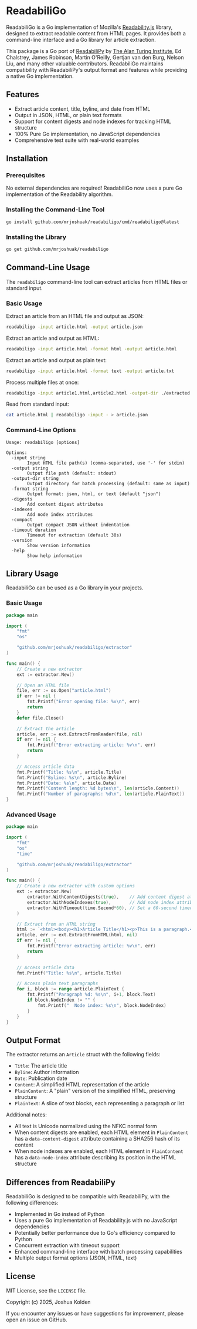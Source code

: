 # ReadabiliGo

ReadabiliGo is a Go implementation of Mozilla's [Readability.js](https://github.com/mozilla/readability) library, designed to extract readable content from HTML pages. It provides both a command-line interface and a Go library for article extraction.

This package is a Go port of [ReadabiliPy](https://github.com/alan-turing-institute/ReadabiliPy) by [The Alan Turing Institute](https://github.com/alan-turing-institute), Ed Chalstrey, James Robinson, Martin O'Reilly, Gertjan van den Burg, Nelson Liu, and many other valuable contributors. ReadabiliGo maintains compatibility with ReadabiliPy's output format and features while providing a native Go implementation.

## Features

- Extract article content, title, byline, and date from HTML
- Output in JSON, HTML, or plain text formats
- Support for content digests and node indexes for tracking HTML structure
- 100% Pure Go implementation, no JavaScript dependencies
- Comprehensive test suite with real-world examples

## Installation

### Prerequisites

No external dependencies are required! ReadabiliGo now uses a pure Go implementation of the Readability algorithm.

### Installing the Command-Line Tool

```bash
go install github.com/mrjoshuak/readabiligo/cmd/readabiligo@latest
```

### Installing the Library

```bash
go get github.com/mrjoshuak/readabiligo
```

## Command-Line Usage

The `readabiligo` command-line tool can extract articles from HTML files or standard input.

### Basic Usage

Extract an article from an HTML file and output as JSON:

```bash
readabiligo -input article.html -output article.json
```

Extract an article and output as HTML:

```bash
readabiligo -input article.html -format html -output article.html
```

Extract an article and output as plain text:

```bash
readabiligo -input article.html -format text -output article.txt
```

Process multiple files at once:

```bash
readabiligo -input article1.html,article2.html -output-dir ./extracted
```

Read from standard input:

```bash
cat article.html | readabiligo -input - > article.json
```

### Command-Line Options

```
Usage: readabiligo [options]

Options:
  -input string
        Input HTML file path(s) (comma-separated, use '-' for stdin)
  -output string
        Output file path (default: stdout)
  -output-dir string
        Output directory for batch processing (default: same as input)
  -format string
        Output format: json, html, or text (default "json")
  -digests
        Add content digest attributes
  -indexes
        Add node index attributes
  -compact
        Output compact JSON without indentation
  -timeout duration
        Timeout for extraction (default 30s)
  -version
        Show version information
  -help
        Show help information
```

## Library Usage

ReadabiliGo can be used as a Go library in your projects.

### Basic Usage

```go
package main

import (
	"fmt"
	"os"

	"github.com/mrjoshuak/readabiligo/extractor"
)

func main() {
	// Create a new extractor
	ext := extractor.New()

	// Open an HTML file
	file, err := os.Open("article.html")
	if err != nil {
		fmt.Printf("Error opening file: %v\n", err)
		return
	}
	defer file.Close()

	// Extract the article
	article, err := ext.ExtractFromReader(file, nil)
	if err != nil {
		fmt.Printf("Error extracting article: %v\n", err)
		return
	}

	// Access article data
	fmt.Printf("Title: %s\n", article.Title)
	fmt.Printf("Byline: %s\n", article.Byline)
	fmt.Printf("Date: %s\n", article.Date)
	fmt.Printf("Content length: %d bytes\n", len(article.Content))
	fmt.Printf("Number of paragraphs: %d\n", len(article.PlainText))
}
```

### Advanced Usage

```go
package main

import (
	"fmt"
	"os"
	"time"

	"github.com/mrjoshuak/readabiligo/extractor"
)

func main() {
	// Create a new extractor with custom options
	ext := extractor.New(
		extractor.WithContentDigests(true),    // Add content digest attributes
		extractor.WithNodeIndexes(true),       // Add node index attributes
		extractor.WithTimeout(time.Second*60), // Set a 60-second timeout
	)

	// Extract from an HTML string
	html := `<html><body><h1>Article Title</h1><p>This is a paragraph.</p></body></html>`
	article, err := ext.ExtractFromHTML(html, nil)
	if err != nil {
		fmt.Printf("Error extracting article: %v\n", err)
		return
	}

	// Access article data
	fmt.Printf("Title: %s\n", article.Title)

	// Access plain text paragraphs
	for i, block := range article.PlainText {
		fmt.Printf("Paragraph %d: %s\n", i+1, block.Text)
		if block.NodeIndex != "" {
			fmt.Printf("  Node index: %s\n", block.NodeIndex)
		}
	}
}
```

## Output Format

The extractor returns an `Article` struct with the following fields:

- `Title`: The article title
- `Byline`: Author information
- `Date`: Publication date
- `Content`: A simplified HTML representation of the article
- `PlainContent`: A "plain" version of the simplified HTML, preserving structure
- `PlainText`: A slice of text blocks, each representing a paragraph or list

Additional notes:

- All text is Unicode normalized using the NFKC normal form
- When content digests are enabled, each HTML element in `PlainContent` has a `data-content-digest` attribute containing a SHA256 hash of its content
- When node indexes are enabled, each HTML element in `PlainContent` has a `data-node-index` attribute describing its position in the HTML structure

## Differences from ReadabiliPy

ReadabiliGo is designed to be compatible with ReadabiliPy, with the following differences:

- Implemented in Go instead of Python
- Uses a pure Go implementation of Readability.js with no JavaScript dependencies
- Potentially better performance due to Go's efficiency compared to Python
- Concurrent extraction with timeout support
- Enhanced command-line interface with batch processing capabilities
- Multiple output format options (JSON, HTML, text)

## License

MIT License, see the `LICENSE` file.

Copyright (c) 2025, Joshua Kolden

If you encounter any issues or have suggestions for improvement, please open an issue on GitHub.
